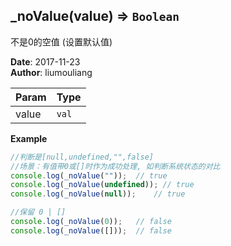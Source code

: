 ## \_noValue(value) ⇒ <code>Boolean</code>
<p>不是0的空值 (设置默认值)</p>

**Date**: 2017-11-23  
**Author**: liumouliang  

| Param | Type |
| --- | --- |
| value | <code>val</code> | 

**Example**  
```javascript
//判断是[null,undefined,"",false]
//场景：有值带0或[]时作为成功处理, 如判断系统状态的对比
console.log(_noValue(""));  // true
console.log(_noValue(undefined)); // true
console.log(_noValue(null));    // true

//保留 0 | []
console.log(_noValue(0));   // false
console.log(_noValue([]));  // false
```
